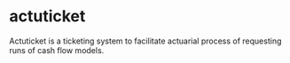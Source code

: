 # actuticket

Actuticket is a ticketing system to facilitate actuarial process of requesting runs of cash flow models.
